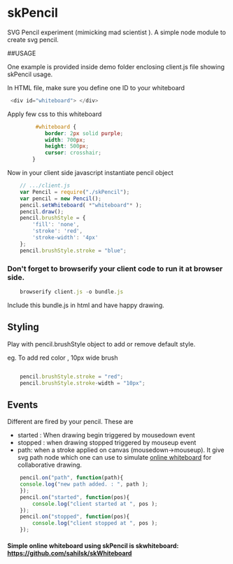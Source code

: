 skPencil
========

SVG Pencil experiment (mimicking mad scientist ). 
A simple node module to create svg pencil.


##USAGE

One example is provided inside demo folder enclosing client.js file showing skPencil usage.

In HTML file, make sure you define one ID to your whiteboard
``` js
 <div id="whiteboard"> </div>
```

Apply few css to this whiteboard

``` css
	     #whiteboard {
			border: 2px solid purple;
			width: 700px;
			height: 500px;
			cursor: crosshair;
        }	
```


Now in your client side javascript instantiate pencil object

``` js
	// .../client.js
	var Pencil = require("./skPencil");
	var pencil = new Pencil();
	pencil.setWhiteboard( *"whiteboard"* );
	pencil.draw();
	pencil.brushStyle = {
        'fill': 'none',
        'stroke': 'red',
        'stroke-width': '4px'
    };
	pencil.brushStyle.stroke = "blue";	
``` 

### Don't forget to browserify your client code to run it at browser side.

``` js
	browserify client.js -o bundle.js
```

Include this bundle.js in html and have happy drawing.

## Styling

Play with pencil.brushStyle object to add or remove default style.
	
eg. To add red color , 10px wide brush 
	
``` js

	pencil.brushStyle.stroke = "red";
	pencil.brushStyle.stroke-width = "10px";
```
		
## Events 

Different are fired by your pencil. These are
* started : When drawing begin triggered by mousedown event 
* stopped : when drawing stopped triggered by mouseup event
* path: when a stroke applied on canvas (mousedown->mouseup). It give svg path node which
			one can use to simulate [online whiteboard](https://github.com/sahilsk/skWhiteboard  "skWhiteboard") for collaborative drawing.
		
``` js
	pencil.on("path", function(path){
	console.log("new path added. : ", path );
	});
	pencil.on("started", function(pos){
		console.log("client started at ", pos );
	});
	pencil.on("stopped", function(pos){
		console.log("client stopped at ", pos );
	});	
```
	
#### Simple online whiteboard using skPencil is skwhiteboard: https://github.com/sahilsk/skWhiteboard